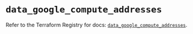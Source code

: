# `data_google_compute_addresses`

Refer to the Terraform Registry for docs: [`data_google_compute_addresses`](https://registry.terraform.io/providers/hashicorp/google/6.40.0/docs/data-sources/compute_addresses).
